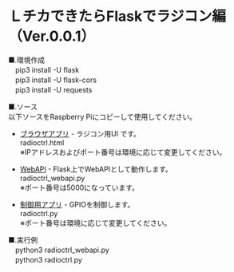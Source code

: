 ＬチカできたらFlaskでラジコン編（Ver.0.0.1）
========================

■.環境作成  
　pip3 install -U flask  
　pip3 install -U flask-cors  
　pip3 install -U requests  
  
■.ソース  
以下ソースをRaspberry Piにコピーして使用してください。
- [ブラウザアプリ](./templates/radioctrl.html) - ラジコン用UI
です。   
  radioctrl.html  
  ※IPアドレスおよびポート番号は環境に応じて変更してください。  
- [WebAPI](./radioctrl_webapi.py) - Flask上でWebAPIとして動作します。  
  radioctrl_webapi.py  
  ※ポート番号は5000になっています。  
 
- [制御用アプリ](./radioctrl.py) - GPIOを制御します。    
  radioctrl.py  
  ※ポート番号は環境に応じて変更してください。  
  
■.実行例  
　python3 radioctrl_webapi.py  
　python3 radioctrl.py

　  

